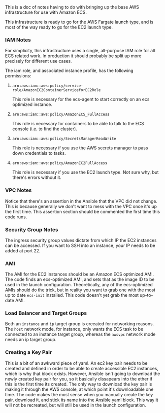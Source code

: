 This is a doc of notes having to do with bringing up the base AWS infrastructure for use with Amazon ECS.

This infrastructure is ready to go for the AWS Fargate launch type, and is most of the way ready to go for the EC2 launch type.

### IAM Notes

For simplicity, this infrastructure uses a single, all-purpose IAM role for all ECS related work.  In production it should probably be split up more precisely for different use cases.

The iam role, and associated instance profile, has the following permissions:

1. `arn:aws:iam::aws:policy/service-role/AmazonEC2ContainerServiceforEC2Role`

	This role is necessary for the ecs-agent to start correctly on an ecs optimized instance.

2. `arn:aws:iam::aws:policy/AmazonECS_FullAccess`

	This role is necessary for containers to be able to talk to the ECS console (i.e. to find the cluster).

3. `arn:aws:iam::aws:policy/SecretsManagerReadWrite`
   
   This role is necessary if you use the AWS secrets manager to pass down credentials to tasks.

4. `arn:aws:iam::aws:policy/AmazonEC2FullAccess`

	This role is necessary if you use the EC2 launch type.  Not sure why, but there's errors without it.
	

### VPC Notes

Notice that there's an assertion in the Ansible that the VPC did not change.  This is because generally we don't want to mess with the VPC once it's up the first time.  This assertion section should be commented the first time this code runs.


### Security Group Notes

The ingress security group values dictate from which IP the EC2 instances can be accessed.  If you want to SSH into an instance, your IP needs to be added at port 22.

### AMI

The AMI for the EC2 instances should be an Amazon ECS optimized AMI.  The code finds an ecs-optimized AMI, and sets that as the image ID to be used in the launch configuration.  Theoretically, any of the ecs-optimized AMIs should do the trick, but in reality you want to grab one with the most up to date `ecs-init` installed.  This code doesn't yet grab the most up-to-date AMI.

### Load Balancer and Target Groups

Both an `instance` and `ip` target group is creeated for networking reasons.  The `host` network mode, for instance, only wants the ECS task to be connected to an instance target group, whereas the `awsvpc` network mode needs an ip target group.

### Creating a Key Pair

This is a bit of an awkward piece of yaml.  An ec2 key pair needs to be created and defined in order to be able to create accessible EC2 instances, which is why that block exists.  However, Ansible isn't going to download the newly created key pair for you, so it basically dissapears into the ether if this is the first time its created.  The only way to download the key pair is making it through the AWS console, at which point it's downloadable one time.  The code makes the most sense when you manually create the key pair, download it, and stick its name into the Ansible yaml block.  This way it will not be recreated, but will still be used in the launch configuration.
